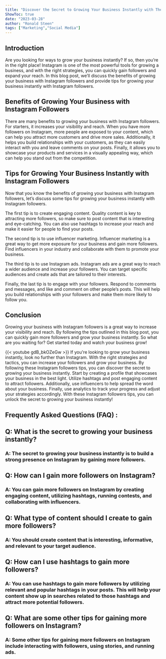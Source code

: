```yaml
---
title: "Discover the Secret to Growing Your Business Instantly with These Instagram Followers Tips!"
ShowToc: true 
date: "2023-03-28"
author: "Ronald Steen" 
tags: ["Marketing","Social Media"]
---
```

## Introduction

Are you looking for ways to grow your business instantly? If so, then you’re in the right place! Instagram is one of the most powerful tools for growing a business, and with the right strategies, you can quickly gain followers and expand your reach. In this blog post, we’ll discuss the benefits of growing your business with Instagram followers and provide tips for growing your business instantly with Instagram followers. 

## Benefits of Growing Your Business with Instagram Followers

There are many benefits to growing your business with Instagram followers. For starters, it increases your visibility and reach. When you have more followers on Instagram, more people are exposed to your content, which can help you attract more customers and drive more sales. Additionally, it helps you build relationships with your customers, as they can easily interact with you and leave comments on your posts. Finally, it allows you to showcase your products and services in a visually appealing way, which can help you stand out from the competition. 

## Tips for Growing Your Business Instantly with Instagram Followers

Now that you know the benefits of growing your business with Instagram followers, let’s discuss some tips for growing your business instantly with Instagram followers. 

The first tip is to create engaging content. Quality content is key to attracting more followers, so make sure to post content that is interesting and eye-catching. You can also use hashtags to increase your reach and make it easier for people to find your posts.

The second tip is to use influencer marketing. Influencer marketing is a great way to get more exposure for your business and gain more followers. Find influencers in your industry and collaborate with them to promote your business. 

The third tip is to use Instagram ads. Instagram ads are a great way to reach a wider audience and increase your followers. You can target specific audiences and create ads that are tailored to their interests. 

Finally, the last tip is to engage with your followers. Respond to comments and messages, and like and comment on other people’s posts. This will help you build relationships with your followers and make them more likely to follow you. 

## Conclusion

Growing your business with Instagram followers is a great way to increase your visibility and reach. By following the tips outlined in this blog post, you can quickly gain more followers and grow your business instantly. So what are you waiting for? Get started today and watch your business grow!

{{< youtube gdB_bkOZeGw >}} 
If you're looking to grow your business instantly, look no further than Instagram. With the right strategies and tactics, you can increase your followers and grow your business. By following these Instagram followers tips, you can discover the secret to growing your business instantly. Start by creating a profile that showcases your business in the best light. Utilize hashtags and post engaging content to attract followers. Additionally, use influencers to help spread the word about your business. Finally, use analytics to track your progress and adjust your strategies accordingly. With these Instagram followers tips, you can unlock the secret to growing your business instantly!

## Frequently Asked Questions (FAQ) :
<h2>Q: What is the secret to growing your business instantly?</h2>

<h3>A: The secret to growing your business instantly is to build a strong presence on Instagram by gaining more followers. </h3>

<h2>Q: How can I gain more followers on Instagram?</h2>

<h3>A: You can gain more followers on Instagram by creating engaging content, utilizing hashtags, running contests, and collaborating with influencers. </h3>

<h2>Q: What type of content should I create to gain more followers?</h2>

<h3>A: You should create content that is interesting, informative, and relevant to your target audience. </h3>

<h2>Q: How can I use hashtags to gain more followers?</h2>

<h3>A: You can use hashtags to gain more followers by utilizing relevant and popular hashtags in your posts. This will help your content show up in searches related to those hashtags and attract more potential followers. </h3>

<h2>Q: What are some other tips for gaining more followers on Instagram?</h2>

<h3>A: Some other tips for gaining more followers on Instagram include interacting with followers, using stories, and running ads. </h3>




